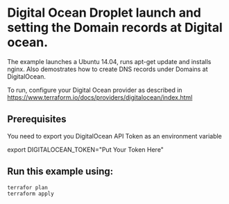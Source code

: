 # Digital Ocean Droplet launch and setting the Domain records at Digital ocean.

The example launches a Ubuntu 14.04, runs apt-get update and installs nginx. Also demostrates how to create DNS records under Domains at DigitalOcean. 

To run, configure your Digital Ocean provider as described in https://www.terraform.io/docs/providers/digitalocean/index.html

## Prerequisites
You need to export you DigitalOcean API Token as an environment variable

export DIGITALOCEAN_TOKEN="Put Your Token Here" 

## Run this example using:

    terrafor plan
    terraform apply 

